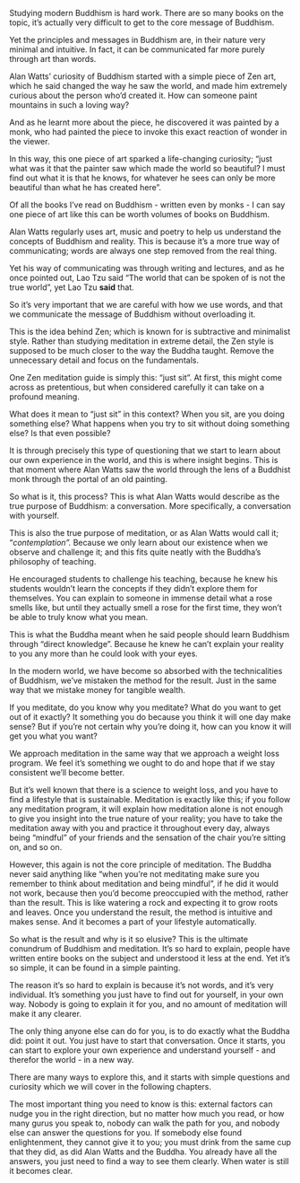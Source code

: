 
Studying modern Buddhism is hard work. There are so many books on the topic, it’s actually very difficult to get to the core message of Buddhism.


Yet the principles and messages in Buddhism are, in their nature very minimal and intuitive. In fact, it can be communicated far more purely through art than words.


Alan Watts’ curiosity of Buddhism started with a simple piece of Zen art, which he said changed the way he saw the world, and made him extremely curious about the person who’d created it. How can someone paint mountains in such a loving way?


And as he learnt more about the piece, he discovered it was painted by a monk, who had painted the piece to invoke this exact reaction of wonder in the viewer.


In this way, this one piece of art sparked a life-changing curiosity; “just what was it that the painter saw which made the world so beautiful? I must find out what it is that he knows, for whatever he sees can only be more beautiful than what he has created here”.


Of all the books I’ve read on Buddhism - written even by monks - I can say one piece of art like this can be worth volumes of books on Buddhism. 


Alan Watts regularly uses art, music and poetry to help us understand the concepts of Buddhism and reality. This is because it’s a more true way of communicating; words are always one step removed from the real thing.


Yet his way of communicating was through writing and lectures, and as he once pointed out, Lao Tzu said “The world that can be spoken of is not the true world”, yet Lao Tzu **said** that.


So it’s very important that we are careful with how we use words, and that we communicate the message of Buddhism without overloading it.


This is the idea behind Zen; which is known for is subtractive and minimalist style. Rather than studying meditation in extreme detail, the Zen style is supposed to be much closer to the way the Buddha taught. Remove the unnecessary detail and focus on the fundamentals.


One Zen meditation guide is simply this: “just sit”. At first, this might come across as pretentious, but when considered carefully it can take on a profound meaning.


What does it mean to “just sit” in this context? When you sit, are you doing something else? What happens when you try to sit without doing something else? Is that even possible?


It is through precisely this type of questioning that we start to learn about our own experience in the world, and this is where insight begins. This is that moment where Alan Watts saw the world through the lens of a Buddhist monk through the portal of an old painting.


So what is it, this process? This is what Alan Watts would describe as the true purpose of Buddhism: a conversation. More specifically, a conversation with yourself.


This is also the true purpose of meditation, or as Alan Watts would call it; “_contemplation”._ Because we only learn about our existence when we observe and challenge it; and this fits quite neatly with the Buddha’s philosophy of teaching.


He encouraged students to challenge his teaching, because he knew his students wouldn’t learn the concepts if they didn’t explore them for themselves. You can explain to someone in immense detail what a rose smells like, but until they actually smell a rose for the first time, they won’t be able to truly know what you mean.


This is what the Buddha meant when he said people should learn Buddhism through “direct knowledge”. Because he knew he can’t explain your reality to you any more than he could look with your eyes.


In the modern world, we have become so absorbed with the technicalities of Buddhism, we’ve mistaken the method for the result. Just in the same way that we mistake money for tangible wealth.


If you meditate, do you know why you meditate? What do you want to get out of it exactly? It something you do because you think it will one day make sense? But if you’re not certain why you’re doing it, how can you know it will get you what you want?


We approach meditation in the same way that we approach a weight loss program. We feel it’s something we ought to do and hope that if we stay consistent we’ll become better.


But it’s well known that there is a science to weight loss, and you have to find a lifestyle that is sustainable. Meditation is exactly like this; if you follow any meditation program, it will explain how meditation alone is not enough to give you insight into the true nature of your reality; you have to take the meditation away with you and practice it throughout every day, always being “mindful” of your friends and the sensation of the chair you’re sitting on, and so on.


However, this again is not the core principle of meditation. The Buddha never said anything like “when you’re not meditating make sure you remember to think about meditation and being mindful”, if he did it would not work, because then you’d become preoccupied with the method, rather than the result. This is like watering a rock and expecting it to grow roots and leaves. Once you understand the result, the method is intuitive and makes sense. And it becomes a part of your lifestyle automatically.


So what is the result and why is it so elusive? This is the ultimate conundrum of Buddhism and meditation. It’s so hard to explain, people have written entire books on the subject and understood it less at the end. Yet it’s so simple, it can be found in a simple painting.


The reason it’s so hard to explain is because it’s not words, and it’s very individual. It’s something you just have to find out for yourself, in your own way. Nobody is going to explain it for you, and no amount of meditation will make it any clearer.


The only thing anyone else can do for you, is to do exactly what the Buddha did: point it out. You just have to start that conversation. Once it starts, you can start to explore your own experience and understand yourself - and therefor the world - in a new way.


There are many ways to explore this, and it starts with simple questions and curiosity which we will cover in the following chapters.


The most important thing you need to know is this: external factors can nudge you in the right direction, but no matter how much you read, or how many gurus you speak to, nobody can walk the path for you, and nobody else can answer the questions for you. If somebody else found enlightenment, they cannot give it to you; you must drink from the same cup that they did, as did Alan Watts and the Buddha. You already have all the answers, you just need to find a way to see them clearly. When water is still it becomes clear.

